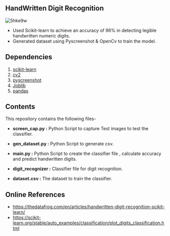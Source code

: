 ## HandWritten Digit Recognition

![5hke9w](https://user-images.githubusercontent.com/81034448/126903214-b410b635-88c7-4746-b8eb-653aaecee61a.gif)
- Used Scikit-learn to achieve an accuracy of 96% in
detecting legible handwritten numeric digits.
- Generated dataset using Pyscreenshot & OpenCv to train the
model.

## Dependencies

1. [scikit-learn](https://scikit-learn.org/stable/)
2. [cv2](https://docs.opencv.org/4.5.2/d6/d00/tutorial_py_root.html)
3. [pyscreenshot](https://pypi.org/project/pyscreenshot/)
4. [Joblib](https://joblib.readthedocs.io/en/latest/)
5. [pandas](https://pandas.pydata.org/)

## Contents
This repository contains the following files-

- **screen_cap.py :**   Python Script to capture Test images to test the classifier.
 
- **gen_dataset.py :**   Python Script to generate csv.

- **main.py :**   Python Script to create the classifier file , calculate accuracy and predict handwritten digits.

- **digit_recognizer :**   Classifier file for digit recognition.

- **dataset.csv :**   The dataset to train the classifier.

## Online References

- https://thedatafrog.com/en/articles/handwritten-digit-recognition-scikit-learn/
- https://scikit-learn.org/stable/auto_examples/classification/plot_digits_classification.html
